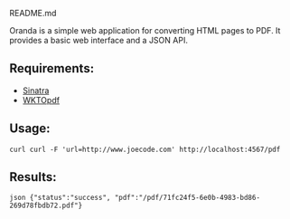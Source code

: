 README.md

Oranda is a simple web application for converting HTML pages to PDF.  It provides a basic web interface and a JSON API.

## Requirements:

* [Sinatra](http://www.sinatrarb.com)
* [WK<HTML>TOpdf](http://wkhtmltopdf.org)

## Usage:

`curl
curl -F 'url=http://www.joecode.com' http://localhost:4567/pdf
`

## Results:

`json
{"status":"success", "pdf":"/pdf/71fc24f5-6e0b-4983-bd86-269d78fbdb72.pdf"}
`